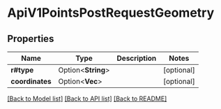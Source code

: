 # ApiV1PointsPostRequestGeometry

## Properties

Name | Type | Description | Notes
------------ | ------------- | ------------- | -------------
**r#type** | Option<**String**> |  | [optional]
**coordinates** | Option<**Vec<f64>**> |  | [optional]

[[Back to Model list]](../README.md#documentation-for-models) [[Back to API list]](../README.md#documentation-for-api-endpoints) [[Back to README]](../README.md)



